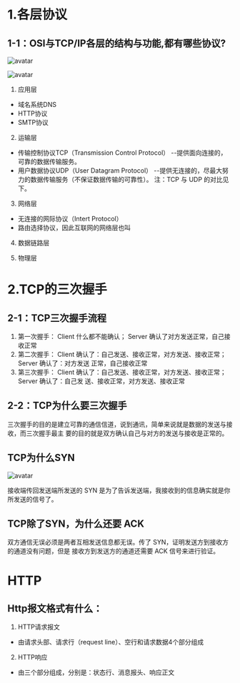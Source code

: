 <!--
 * @Author: 孙浩然
 * @Date: 2020-07-24 15:15:07
 * @LastEditors: 孙浩然
 * @LastEditTime: 2020-07-27 08:42:14
 * @FilePath: \docs\4.interview\6-计算机网络.md
 * @博客地址: 个人博客，如果各位客官觉得不错，请点个赞，谢谢。[地址](https://codefool0307.github.io/Java-Point/#/)，如对源码有异议请在我的博客中提问
--> 
# 1.各层协议

## 1-1：OSI与TCP/IP各层的结构与功能,都有哪些协议?

![avatar](http://qd6kny79g.bkt.clouddn.com/01-TCP%E9%9D%A2%E7%BB%8F.jpg)

![avatar](http://qd6kny79g.bkt.clouddn.com/02-TCP%E9%9D%A2%E7%BB%8F.jpg)

1. 应⽤层
 * 域名系统DNS
 * HTTP协议
 * SMTP协议

2. 运输层
 * 传输控制协议TCP（Transmission Control Protocol） --提供⾯向连接的， 可靠的数据传输服务。
 * ⽤户数据协议UDP（User Datagram Protocol） --提供⽆连接的，尽最⼤努⼒的数据传输服务（不保证数据传输的可靠性）。
注：TCP 与 UDP 的对⽐见下。

3. ⽹络层
 * ⽆连接的⽹际协议（Intert Protocol）
 * 路由选择协议，因此互联⽹的⽹络层也叫

4. 数据链路层

5. 物理层


# 2.TCP的三次握手

## 2-1：TCP三次握手流程

1. 第⼀次握⼿： Client 什么都不能确认； Server 确认了对⽅发送正常，⾃⼰接收正常
2. 第⼆次握⼿： Client 确认了：⾃⼰发送、接收正常，对⽅发送、接收正常； Server 确认了：对⽅发送
正常，⾃⼰接收正常
3. 第三次握⼿： Client 确认了：⾃⼰发送、接收正常，对⽅发送、接收正常； Server 确认了：⾃⼰发
送、接收正常，对⽅发送、接收正常


## 2-2：TCP为什么要三次握⼿

三次握⼿的⽬的是建⽴可靠的通信信道，说到通讯，简单来说就是数据的发送与接收，⽽三次握⼿最主
要的⽬的就是双⽅确认⾃⼰与对⽅的发送与接收是正常的。

## TCP为什么SYN

![avatar](http://qd6kny79g.bkt.clouddn.com/01-TCP%E9%9D%A2%E7%BB%8F.jpg)

接收端传回发送端所发送的 SYN 是为了告诉发送端，我接收到的信息确实就是你所发送的信号了。

## TCP除了SYN，为什么还要 ACK

双⽅通信⽆误必须是两者互相发送信息都⽆误。传了 SYN，证明发送⽅到接收⽅的通道没有问题，但是
接收⽅到发送⽅的通道还需要 ACK 信号来进⾏验证。


# HTTP

## Http报文格式有什么：

1. HTTP请求报文

  * 由请求头部、请求行（request line）、空行和请求数据4个部分组成

2. HTTP响应

  * 由三个部分组成，分别是：状态行、消息报头、响应正文






